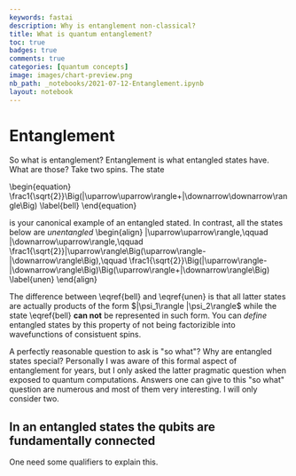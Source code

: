 ```yaml
---
keywords: fastai
description: Why is entanglement non-classical?
title: What is quantum entanglement?
toc: true 
badges: true
comments: true
categories: [quantum concepts]
image: images/chart-preview.png
nb_path: _notebooks/2021-07-12-Entanglement.ipynb
layout: notebook
---
```


<!--
#################################################
### THIS FILE WAS AUTOGENERATED! DO NOT EDIT! ###
#################################################
# file to edit: _notebooks/2021-07-12-Entanglement.ipynb
-->

<div class="container" id="notebook-container">
        
<div class="cell border-box-sizing text_cell rendered"><div class="inner_cell">
<div class="text_cell_render border-box-sizing rendered_html">
<h1 id="Entanglement">Entanglement<a class="anchor-link" href="#Entanglement"> </a></h1><p>So what is entanglement? Entanglement is what entangled states have. What are those? Take two spins. The state</p>
\begin{equation}
\frac1{\sqrt{2}}\Big(|\uparrow\uparrow\rangle+|\downarrow\downarrow\rangle\Big) \label{bell}
\end{equation}<p>is your canonical example of an entangled stated. In contrast, all the states below are <em>unentangled</em> 
\begin{align}
|\uparrow\uparrow\rangle,\qquad |\downarrow\uparrow\rangle,\qquad \frac1{\sqrt{2}}|\uparrow\rangle\Big(\uparrow\rangle-|\downarrow\rangle\Big),\qquad \frac1{\sqrt{2}}\Big(|\uparrow\rangle-|\downarrow\rangle\Big)\Big(\uparrow\rangle+|\downarrow\rangle\Big) \label{unen} 
\end{align}</p>
<p>The difference between \eqref{bell} and \eqref{unen} is that all latter states are actually products of the form $|\psi_1\rangle |\psi_2\rangle$ while the state \eqref{bell} <strong>can not</strong> be represented in such form. You can <em>define</em> entangled states by this property of not being factorizible into wavefunctions of consistuent spins.</p>
<p>A perfectly reasonable question to ask is "so what"? Why are entangled states special? Personally I was aware of this formal aspect of entanglement for years, but I only asked the latter pragmatic question when exposed to quantum computations. Answers one can give to this "so what" question are numerous and most of them very interesting. I will only consider two.</p>
<h2 id="In-an-entangled-states-the-qubits-are-fundamentally-connected">In an entangled states the qubits are fundamentally connected<a class="anchor-link" href="#In-an-entangled-states-the-qubits-are-fundamentally-connected"> </a></h2><p>One need some qualifiers to explain this.</p>

</div>
</div>
</div>
</div>
 

